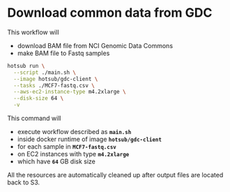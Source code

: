 # Download common data from GDC

This workflow will

- download BAM file from NCI Genomic Data Commons
- make BAM file to Fastq samples

```sh
hotsub run \
  --script ./main.sh \
  --image hotsub/gdc-client \
  --tasks ./MCF7-fastq.csv \
  --aws-ec2-instance-type m4.2xlarge \
  --disk-size 64 \
  -v
```

This command will

- execute workflow described as **`main.sh`**
- inside docker runtime of image **`hotsub/gdc-client`**
- for each sample in **`MCF7-fastq.csv`**
- on EC2 instances with type **`m4.2xlarge`**
- which have **`64`** GB disk size

All the resources are automatically cleaned up after output files are located back to S3.